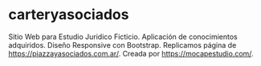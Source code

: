 # carteryasociados
Sitio Web para Estudio Juridico Ficticio.
Aplicación de conocimientos adquiridos. 
Diseño Responsive con Bootstrap.
Replicamos página de https://piazzayasociados.com.ar/.
Creada por https://mocapestudio.com/.
